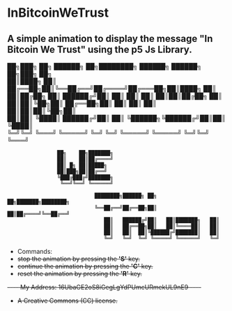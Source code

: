 # InBitcoinWeTrust
A simple animation to display the message "In Bitcoin We Trust" using the p5 Js Library.
---------------------------------------------------------------------------------------------------

██╗███╗   ██╗    ██████╗ ██╗████████╗ ██████╗ ██████╗ ██╗███╗   ██╗        
██║████╗  ██║    ██╔══██╗██║╚══██╔══╝██╔════╝██╔═══██╗██║████╗  ██║        
██║██╔██╗ ██║    ██████╔╝██║   ██║   ██║     ██║   ██║██║██╔██╗ ██║        
██║██║╚██╗██║    ██╔══██╗██║   ██║   ██║     ██║   ██║██║██║╚██╗██║        
██║██║ ╚████║    ██████╔╝██║   ██║   ╚██████╗╚██████╔╝██║██║ ╚████║        
╚═╝╚═╝  ╚═══╝    ╚═════╝ ╚═╝   ╚═╝    ╚═════╝ ╚═════╝ ╚═╝╚═╝  ╚═══╝        
                                                                           
                    ██╗    ██╗███████╗                                     
                    ██║    ██║██╔════╝                                     
                    ██║ █╗ ██║█████╗                                       
                    ██║███╗██║██╔══╝                                       
                    ╚███╔███╔╝███████╗                                     
                     ╚══╝╚══╝ ╚══════╝                                     
                                                                           
                                ████████╗██████╗ ██╗   ██╗███████╗████████╗
                                ╚══██╔══╝██╔══██╗██║   ██║██╔════╝╚══██╔══╝
                                   ██║   ██████╔╝██║   ██║███████╗   ██║   
                                   ██║   ██╔══██╗██║   ██║╚════██║   ██║   
                                   ██║   ██║  ██║╚██████╔╝███████║   ██║   
                                   ╚═╝   ╚═╝  ╚═╝ ╚═════╝ ╚══════╝   ╚═╝   
                                                                           
- Commands:
 - <S> stop the animation by pressing the **'S'** key.
 - <C> continue the animation by pressing the **'C'** key.
 - <R> reset the animation by pressing the **'R'** key.
  
---- My Address: 16UbaGE2oS8iGegLgYdPUmcURmekUL9nE9 ----

- A Creative Commons (CC) license.
